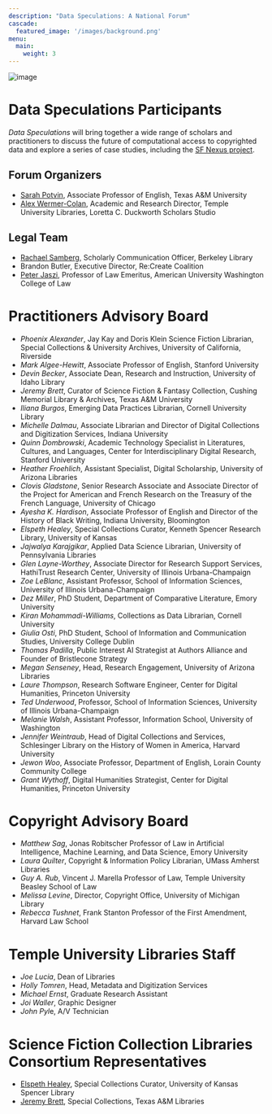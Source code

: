 ```yaml
---
description: "Data Speculations: A National Forum"
cascade:
  featured_image: '/images/background.png'
menu:
  main:
    weight: 3
---
```

![image](/images/imls_logo_2c.jpg)

# Data Speculations Participants
*Data Speculations* will bring together a wide range of scholars and practitioners to discuss the future of computational access to copyrighted data and explore a series of case studies, including the [SF Nexus project](https://sfnexus.io/).

## Forum Organizers
* [Sarah Potvin](https://liberalarts.tamu.edu/english/profile/sarah-potvin/), Associate Professor of English, Texas A&M University
* [Alex Wermer-Colan](https://library.temple.edu/people/alex-wermer-colan-ph-d), Academic and Research Director, Temple University Libraries, Loretta C. Duckworth Scholars Studio

## Legal Team
* [Rachael Samberg](https://www.lib.berkeley.edu/help/staff-directory/rachael-samberg), Scholarly Communication Officer, Berkeley Library
* Brandon Butler, Executive Director, Re:Create Coalition 
* [Peter Jaszi]([https://www.wcl.american.edu/community/faculty/profile/jaszi/bio](https://www.usefairuse.com/about)), Professor of Law Emeritus, American University Washington College of Law

# Practitioners Advisory Board
* *Phoenix Alexander*, Jay Kay and Doris Klein Science Fiction Librarian, Special Collections & University Archives, University of California, Riverside
* *Mark Algee-Hewitt*, Associate Professor of English, Stanford University
* *Devin Becker*, Associate Dean, Research and Instruction, University of Idaho Library
* *Jeremy Brett*, Curator of Science Fiction & Fantasy Collection, Cushing Memorial Library & Archives, Texas A&M University
* *Iliana Burgos*, Emerging Data Practices Librarian, Cornell University Library
* *Michelle Dalmau*, Associate Librarian and Director of Digital Collections and Digitization Services, Indiana University
* *Quinn Dombrowski*, Academic Technology Specialist in Literatures, Cultures, and Languages, Center for Interdisciplinary Digital Research, Stanford University
* *Heather Froehlich*, Assistant Specialist, Digital Scholarship, University of Arizona Libraries
* *Clovis Gladstone*, Senior Research Associate and Associate Director of the Project for American and French Research on the Treasury of the French Language, University of Chicago
* *Ayesha K. Hardison*, Associate Professor of English and Director of the History of Black Writing, Indiana University, Bloomington
* *Elspeth Healey*, Special Collections Curator, Kenneth Spencer Research Library, University of Kansas
* *Jajwalya Karajgikar*, Applied Data Science Librarian, University of Pennsylvania Libraries
* *Glen Layne-Worthey*, Associate Director for Research Support Services, HathiTrust Research Center, University of Illinois Urbana-Champaign
* *Zoe LeBlanc*, Assistant Professor, School of Information Sciences, University of Illinois Urbana-Champaign
* *Dez Miller*, PhD Student, Department of Comparative Literature, Emory University
* *Kiran Mohammadi-Williams*, Collections as Data Librarian, Cornell University
* *Giulia Osti*, PhD Student, School of Information and Communication Studies, University College Dublin
* *Thomas Padilla*, Public Interest AI Strategist at Authors Alliance and Founder of Bristlecone Strategy
* *Megan Senseney*, Head, Research Engagement, University of Arizona Libraries
* *Laure Thompson*, Research Software Engineer, Center for Digital Humanities, Princeton University
* *Ted Underwood*, Professor, School of Information Sciences, University of Illinois Urbana-Champaign
* *Melanie Walsh*, Assistant Professor, Information School, University of Washington
* *Jennifer Weintraub*, Head of Digital Collections and Services, Schlesinger Library on the History of Women in America, Harvard University
* *Jewon Woo*, Associate Professor, Department of English, Lorain County Community College
* *Grant Wythoff*, Digital Humanities Strategist, Center for Digital Humanities, Princeton University

# Copyright Advisory Board
* *Matthew Sag*, Jonas Robitscher Professor of Law in Artificial Intelligence, Machine Learning, and Data Science, Emory University
* *Laura Quilter*, Copyright & Information Policy Librarian, UMass Amherst Libraries
* *Guy A. Rub*, Vincent J. Marella Professor of Law, Temple University Beasley School of Law
* *Melissa Levine*, Director, Copyright Office, University of Michigan Library
* *Rebecca Tushnet*, Frank Stanton Professor of the First Amendment, Harvard Law School

# Temple University Libraries Staff
* *Joe Lucia*, Dean of Libraries
* *Holly Tomren*, Head, Metadata and Digitization Services
* *Michael Ernst*, Graduate Research Assistant
* *Joi Waller*, Graphic Designer
* *John Pyl*e, A/V Technician

# Science Fiction Collection Libraries Consortium Representatives
* [Elspeth Healey](https://spencer.lib.ku.edu/elspeth-healey), Special Collections Curator, University of Kansas Spencer Library
* [Jeremy Brett](https://cushing.library.tamu.edu/collecting/scifi.html), Special Collections, Texas A&M Libraries
